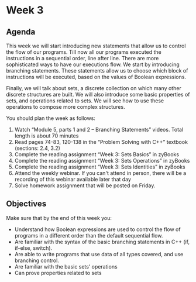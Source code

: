 # Week 3

## Agenda

This week we will start introducing new statements that allow us to control the flow of our programs. Till now all our programs executed the instructions in a sequential order, line after line. There are more sophisticated ways to have our executions flow. We start by introducing branching statements. These statements allow us to choose which block of instructions will be executed, based on the values of Boolean expressions.

Finally, we will talk about sets, a discrete collection on which many other discrete structures are built. We will also introduce some basic properties of sets, and operations related to sets. We will see how to use these operations to compose more complex structures.

You should plan the week as follows:

1. Watch “Module 5, parts 1 and 2 – Branching Statements” videos. Total length is about 70 minutes
2. Read pages 74-83, 120-138 in the “Problem Solving with C++” textbook (sections: 2.4, 3.2)
3. Complete the reading assignment “Week 3: Sets Basics” in zyBooks
4. Complete the reading assignment “Week 3: Sets Operations” in zyBooks
5. Complete the reading assignment “Week 3: Sets Identities” in zyBooks
6. Attend the weekly webinar. If you can't attend in person, there will be a recording of this webinar available later that day
7. Solve homework assignment that will be posted on Friday.

## Objectives

Make sure that by the end of this week you:

* Understand how Boolean expressions are used to control the flow of programs in a different order than the default sequential flow.
* Are familiar with the syntax of the basic branching statements in C++ (if, if-else, switch).
* Are able to write programs that use data of all types covered, and use branching control.
* Are familiar with the basic sets’ operations
* Can prove properties related to sets
